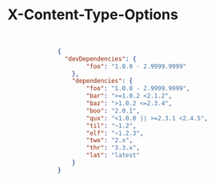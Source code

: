 # X-Content-Type-Options

<br>
<div grid="~ cols-2 gap-4" style="padding-left: 100px">

```json {all|2-4|9}
{
  "devDependencies": {
        "foo": "1.0.0 - 2.9999.9999"
    },
    "dependencies": {
        "foo": "1.0.0 - 2.9999.9999",
        "bar": ">=1.0.2 <2.1.2",
        "baz": ">1.0.2 <=2.3.4",
        "boo": "2.0.1",
        "qux": "<1.0.0 || >=2.3.1 <2.4.5",
        "til": "~1.2",
        "elf": "~1.2.3",
        "two": "2.x",
        "thr": "3.3.x",
        "lat": "latest"
    }
}
```
</div>